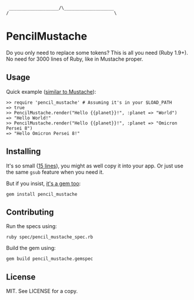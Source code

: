      ___________________/\___________________
    /                                        \

# PencilMustache

Do you only need to replace some tokens?  This is all you need (Ruby 1.9+).  No need for 3000 lines of Ruby, like in Mustache proper.

## Usage

Quick example ([similar to Mustache](https://github.com/defunkt/mustache#usage)):

    >> require 'pencil_mustache' # Assuming it's in your $LOAD_PATH
    => true
    >> PencilMustache.render("Hello {{planet}}!", :planet => "World")
    => "Hello World!"
    >> PencilMustache.render("Hello {{planet}}!", :planet => "Omicron Persei 8")
    => "Hello Omicron Persei 8!"

## Installing

It's so small ([15 lines][code]), you might as well copy it into your app.  Or just use the same `gsub` feature when you need it.

But if you insist, [it's a gem too][gem]:

    gem install pencil_mustache

  [code]: https://github.com/benjaminoakes/pencil_mustache/blob/master/lib/pencil_mustache.rb
  [gem]:  http://rubygems.org/gems/pencil_mustache

## Contributing

Run the specs using:

    ruby spec/pencil_mustache_spec.rb

Build the gem using:

    gem build pencil_mustache.gemspec

## License

MIT.  See LICENSE for a copy.
